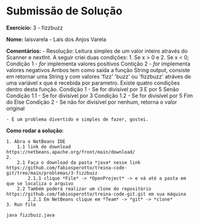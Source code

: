 # Submissão de Solução

**Exercicio:** 3 - fizzbuzz

**Nome:** laisvarela - Lais dos Anjos Varela

**Comentários:** 
    - Resolução: Leitura simples de um valor inteiro através do Scanner e nextInt. 
    A seguir criei duas condições: 1. Se x > 0 e 2. Se x < 0;
    Condição 1 - *for* implementa valores positivos
    Contição 2 - *for* implementa valores negativos 
    Ambos tem como saída a função String output, consiste em retornar
    uma String y com valores 'fizz' 'buzz' ou 'fizzbuzz' atráves de uma variável
    x que é recebida por parametro. 
    Existe quatro condições dentro desta função. 
    Condição 1 - Se for divisível por 3 E por 5 Senão
        Condição 1.1 - Se for divisível por 3
        Condição 1.2 - Se for divisível por 5 
    Fim do Else
    Condição 2 - Se não for divisível por nenhum, retorna o valor original

    - É um problema divertido e simples de fazer, gostei. 

**Como rodar a solução**:

    1. Abra o NetBeans IDE
        1.1 link de download https://netbeans.apache.org/front/main/download/
    2. 
        2.1 Faça o download da pasta *java* nesse link https://github.com/fabiosperotto/treina-code-git/tree/main/problemas/3-fizzbuzz
            2.1.1 clique *File* -> *OpenProject* -> e vá até a pasta em que se localiza o arquivo
        2.2 Também poderá realizar um clone do repositório https://github.com/fabiosperotto/treina-code-git.git em sua máquina
            2.2.1 Em NetBeans clique em *Team* -> *git* -> *clone*
    3. Run file


```bash 
java fizzbuzz.java 
```
